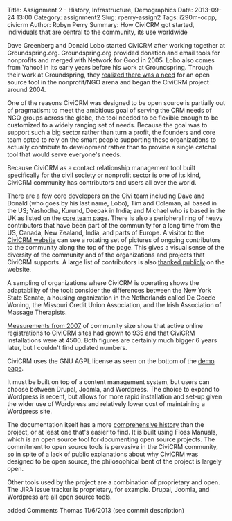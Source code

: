 Title: Assignment 2 - History, Infrastructure, Demographics
Date: 2013-09-24 13:00 
Category: assignment2 
Slug: rperry-assign2 
Tags: i290m-ocpp, civicrm 
Author: Robyn Perry 
Summary: How CiviCRM got started, individuals that are central to the community, its use worldwide


Dave Greenberg and Donald Lobo started CiviCRM after working together at Groundspring.org. Groundspring.org provided donation and email tools for nonprofits and merged with Network for Good in 2005. Lobo also comes from Yahoo! in its early years before his work at Groundspring. Through their work at Groundspring, they [realized there was a need](http://forum.civicrm.org/index.php/topic,1225.0.html) for an open source tool in the nonprofit/NGO arena and began the CiviCRM project around 2004.

One of the reasons CiviCRM was designed to be open source is partially out of pragmatism: to meet the ambitious goal of serving the CRM needs of NGO groups across the globe, the tool needed to be flexible enough to be customized to a widely ranging set of needs. Because the goal was to support such a big sector rather than turn a profit, the founders and core team opted to rely on the smart people supporting these organizations to actually contribute to development rather than to provide a single catchall tool that would serve everyone's needs. 

Because CiviCRM as a contact relationship management tool built specifically for the civil society or nonprofit sector is one of its kind, CiviCRM community has contributors and users all over the world. 

There are a few core developers on the Civi team including Dave and Donald (who goes by his last name, Lobo), Tim and Coleman, all based in the US; Yashodha, Kurund, Deepak in India; and Michael who is based in the UK as listed on the [core team page](http://civicrm.org/what/coreteam). There is also a peripheral ring of heavy contributors that have been part of the community for a long time from the US, Canada, New Zealand, India, and parts of Europe. A visitor to the [CiviCRM website](http://civicrm.org/) can see a rotating set of pictures of ongoing contributors to the community along the top of the page. This gives a visual sense of the diversity of the community and of the organizations and projects that CiviCRM supports. A large list of contributors is also [thanked publicly](http://civicrm.org/what/contributors) on the website.

A sampling of organizations where CiviCRM is operating shows the adaptability of the tool: consider the differences between the New York State Senate, a housing organization in the Netherlands called De Goede Woning, the Missouri Credit Union Association, and the Irish Association of Massage Therapists.

[Measurements from 2007](http://wiki.civicrm.org/confluence/download/attachments/4685968/SSF_yearend_2007.pdf) of community size show that active online registrations to CiviCRM sites had grown to 935 and that CiviCRM installations were at 4500. Both figures are certainly much bigger 6 years later, but I couldn't find updated numbers.

CiviCRM uses the GNU AGPL license as seen on the bottom of the [demo page](http://drupal.demo.civicrm.org/civicrm/dashboard?reset=1). 

It must be built on top of a content management system, but users can choose between Drupal, Joomla, and Wordpress. The choice to expand to Wordpress is recent, but allows for more rapid installation and set-up given the wider use of Wordpress and relatively lower cost of maintaining a Wordpress site. 

The documentation itself has a more [comprehensive history](http://booki.flossmanuals.net/civicrm/_draft/_v/2.0/history-of-this-book/) than the project, or at least one that's easier to find. It is built using Floss Manuals, which is an open source tool for documenting open source projects. The commitment to open source tools is pervasive in the CiviCRM community, so in spite of a lack of public explanations about why CiviCRM was designed to be open source, the philosophical bent of the project is largely open. 

Other tools used by the project are a combination of proprietary and open. The JIRA issue tracker is proprietary, for example. Drupal, Joomla, and  Wordpress are all open source tools. 


added Comments Thomas 11/6/2013 (see commit description)
